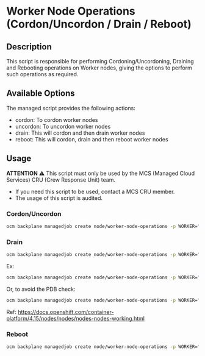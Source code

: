# Worker Node Operations (Cordon/Uncordon / Drain / Reboot)

## Description

This script is responsible for performing Cordoning/Uncordoning, Draining and Rebooting operations on Worker nodes, giving the options to perform such operations as required.

## Available Options

The managed script provides the following actions:

- cordon: To cordon worker nodes
- uncordon: To uncordon worker nodes
- drain: This will cordon and then drain worker nodes
- reboot: This will cordon, drain and then reboot worker nodes

## Usage

**ATTENTION** ⚠️ This script must only be used by the MCS (Managed Cloud Services) CRU (Crew Response Unit) team.
- If you need this script to be used, contact a MCS CRU member.
- The usage of this script is audited.

### Cordon/Uncordon

```bash
ocm backplane managedjob create node/worker-node-operations -p WORKER="<node_name>" -p ACTION="[cordon|uncordon]"
```

### Drain

```bash
ocm backplane managedjob create node/worker-node-operations -p WORKER="<node_name>" -p ACTION="drain" -p DRAINMODE="<drain parameters>"
```
Ex:
```bash
ocm backplane managedjob create node/worker-node-operations -p WORKER="ip_x.x.x.x" -p ACTION="drain" -p DRAINMODE="--ignore-daemonsets --delete-emptydir-data --force"
```
Or, to avoid the PDB check: 
```bash
ocm backplane managedjob create node/worker-node-operations -p WORKER="ip_x.x.x.x" -p ACTION="drain" -p DRAINMODE="--ignore-daemonsets --delete-emptydir-data --force --disable-eviction"
```
Ref: https://docs.openshift.com/container-platform/4.15/nodes/nodes/nodes-nodes-working.html


### Reboot

```bash
ocm backplane managedjob create node/worker-node-operations -p WORKER="<node_name>" -p ACTION="reboot"
```

